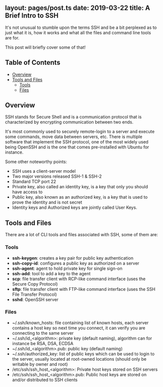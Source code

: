 layout: pages/post.ts
date: 2019-03-22
title: A Brief Intro to SSH
---

It's not unusual to stumble upon the terms SSH and be a bit perplexed as to just what it is, how it works and what all the files and command line tools are for.

This post will briefly cover some of that!

## Table of Contents

<!-- vim-markdown-toc GFM -->

* [Overview](#overview)
* [Tools and Files](#tools-and-files)
  * [Tools](#tools)
  * [Files](#files)

<!-- vim-markdown-toc -->

## Overview

SSH stands for Secure Shell and is a communication protocol that is characterized by encrypting communication between two ends.

It's most commonly used to securely remote-login to a server and execute some commands, move data between servers, etc.
There is multiple software that implement the SSH protocol, one of the most widely used being <span class="underline_blue">OpenSSH</span> and is the one that comes pre-installed with Ubuntu for instance.

Some other noteworthy points:

- SSH uses a client-server model
- Two major versions released SSH-1 & SSH-2
- Standard TCP port <span class="cositas1">22</span>
- <span class="border_black">Private key</span>, also called an identity key, is a key that only you should have access to
- <span class="border_black">Public key</span>, also known as an authorized key, is a key that is used to prove the identity and is not secret
- <span class="border_black">Identity keys</span> and <span class="border_black">Authorized keys</span> are jointly called <span class="underline">User Keys</span>.

## Tools and Files

There are a lot of CLI tools and files associated with SSH, some of them are:

### Tools

- **ssh-keygen**: creates a key pair for public key authentication
- **ssh-copy-id**: configures a public key as authorized on a server
- **ssh-agent**: agent to hold private key for single sign-on
- **ssh-add**: tool to add a key to the agent
- **scp**: file transfer client with RCP-like command interface (uses the Secure Copy Protocol)
- **sftp**: file transfer client with FTP-like command interface (uses the SSH File Transfer Protocol)
- **sshd**: OpenSSH server

### Files

- <span class="border_black">~/.ssh/known_hosts</span>: file containing list of known hosts, each server contains a host key so next time you connect, it can verify you are connecting to the same server
- <span class="border_black">~/.ssh/id_&lt;algorithm></span>: private key (default naming), algorithm can for instance be RSA, DSA, ECDSA
- <span class="border_black">~/.ssh/id_&lt;algorithm>.pub</span>: public key (default naming)
- <span class="border_black">~/.ssh/authorized_key</span>: list of public keys which can be used to login to the server, usually located at root-owned locations (should only be writable by owner and root)
- <span class="border_black">/etc/ssh/ssh_host_&lt;algorithm></span>: Private host keys stored on SSH servers
- <span class="border_black">/etc/ssh/ssh_host_&lt;algorithm>.pub</span>: Public host keys are stored on and/or distributed to SSH clients


